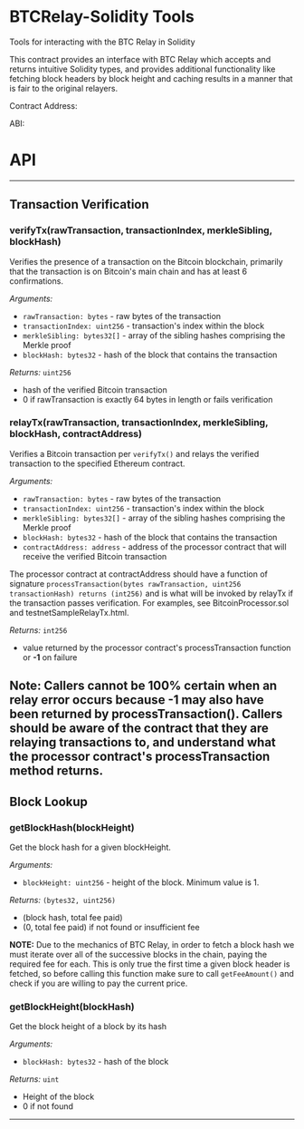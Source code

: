 # BTCRelay-Solidity Tools
Tools for interacting with the BTC Relay in Solidity

This contract provides an interface with BTC Relay which accepts and returns intuitive Solidity types, and provides additional functionality like fetching block headers by block height and caching results in a manner that is fair to the original relayers.

Contract Address:

ABI:

# API
----

## Transaction Verification

### verifyTx(rawTransaction, transactionIndex, merkleSibling, blockHash)

Verifies the presence of a transaction on the Bitcoin blockchain, primarily that the transaction is on Bitcoin's main chain and has at least 6 confirmations.

*Arguments:*
* `rawTransaction: bytes` - raw bytes of the transaction
* `transactionIndex: uint256` - transaction's index within the block
* `merkleSibling: bytes32[]` - array of the sibling hashes comprising the Merkle proof
* `blockHash: bytes32` - hash of the block that contains the transaction

*Returns:* `uint256`
* hash of the verified Bitcoin transaction
* 0 if rawTransaction is exactly 64 bytes in length or fails verification

### relayTx(rawTransaction, transactionIndex, merkleSibling, blockHash, contractAddress)

Verifies a Bitcoin transaction per `verifyTx()` and relays the verified transaction to the specified Ethereum contract.

*Arguments:*
* `rawTransaction: bytes` - raw bytes of the transaction
* `transactionIndex: uint256` - transaction's index within the block
* `merkleSibling: bytes32[]` - array of the sibling hashes comprising the Merkle proof
* `blockHash: bytes32` - hash of the block that contains the transaction
* `contractAddress: address` - address of the processor contract that will receive the verified Bitcoin transaction

The processor contract at contractAddress should have a function of signature `processTransaction(bytes rawTransaction, uint256 transactionHash) returns (int256)` and is what will be invoked by relayTx if the transaction passes verification. For examples, see BitcoinProcessor.sol and testnetSampleRelayTx.html.

*Returns:* `int256`
* value returned by the processor contract's processTransaction function
or **-1** on failure

Note: Callers cannot be 100% certain when an relay error occurs because **-1** may also have been returned by processTransaction(). Callers should be aware of the contract that they are relaying transactions to, and understand what the processor contract's processTransaction method returns.
--------------------------------------------------------------------------------

## Block Lookup

### getBlockHash(blockHeight)

Get the block hash for a given blockHeight.

*Arguments:*
* `blockHeight: uint256` - height of the block. Minimum value is 1.

*Returns:* `(bytes32, uint256)`
* (block hash, total fee paid)
* (0, total fee paid) if not found or insufficient fee

**NOTE:**  Due to the mechanics of BTC Relay, in order to fetch a block hash we must iterate over all of the successive blocks in the chain, paying the required fee for each. This is only true the first time a given block header is fetched, so before calling this function make sure to call `getFeeAmount()` and check if you are willing to pay the current price.


### getBlockHeight(blockHash)

Get the block height of a block by its hash

*Arguments:*
* `blockHash: bytes32` - hash of the block

*Returns:* `uint`
* Height of the block
* 0 if not found
--------------------------------------------------------------------------------
#
